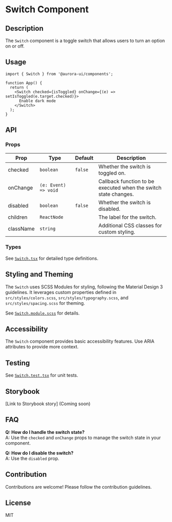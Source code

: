 # Switch Component

## Description

The `Switch` component is a toggle switch that allows users to turn an option on or off.

## Usage

```tsx
import { Switch } from '@aurora-ui/components';

function App() {
  return (
    <Switch checked={isToggled} onChange={(e) => setIsToggled(e.target.checked)}>
      Enable dark mode
    </Switch>
  );
}
```

## API

### Props

| Prop      | Type                 | Default | Description                                                     |
| --------- | -------------------- | ------- | --------------------------------------------------------------- |
| checked   | `boolean`            | `false` | Whether the switch is toggled on.                               |
| onChange  | `(e: Event) => void` |         | Callback function to be executed when the switch state changes. |
| disabled  | `boolean`            | `false` | Whether the switch is disabled.                                 |
| children  | `ReactNode`          |         | The label for the switch.                                       |
| className | `string`             |         | Additional CSS classes for custom styling.                      |

### Types

See [`Switch.tsx`](./Switch.tsx) for detailed type definitions.

## Styling and Theming

The `Switch` uses SCSS Modules for styling, following the Material Design 3 guidelines. It leverages custom properties defined in `src/styles/colors.scss`, `src/styles/typography.scss`, and `src/styles/spacing.scss` for theming.

See [`Switch.module.scss`](./Switch.module.scss) for details.

## Accessibility

The `Switch` component provides basic accessibility features. Use ARIA attributes to provide more context.

## Testing

See [`Switch.test.tsx`](./Switch.test.tsx) for unit tests.

## Storybook

[Link to Storybook story] (Coming soon)

## FAQ

**Q: How do I handle the switch state?**  
A: Use the `checked` and `onChange` props to manage the switch state in your component.

**Q: How do I disable the switch?**  
A: Use the `disabled` prop.

## Contribution

Contributions are welcome! Please follow the contribution guidelines.

## License

MIT
